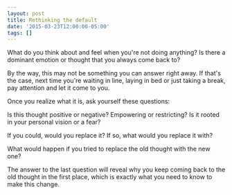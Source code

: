 ```yaml
---
layout: post
title: Rethinking the default
date: '2015-03-23T12:00:00-05:00'
tags: []
---
```

What do you think about and feel when you're not doing anything? Is there a dominant emotion or thought that you always come back to?

By the way, this may not be something you can answer right away. If that's the case, next time you're waiting in line, laying in bed or just taking a break, pay attention and let it come to you.

Once you realize what it is, ask yourself these questions:

Is this thought positive or negative? Empowering or restricting? Is it rooted in your personal vision or a fear?

If you could, would you replace it? If so, what would you replace it with?

What would happen if you tried to replace the old thought with the new one?

The answer to the last question will reveal why you keep coming back to the old thought in the first place, which is exactly what you need to know to make this change.
